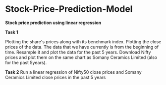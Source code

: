 # Stock-Price-Prediction-Model

**Stock price prediction using linear regression**

**Task 1**

Plotting the share's prices along with its benchmark index.
Plotting the close prices of the data.
The data that we have currently is from the beginning of time. Resample it and plot the data for the past 5 years.
Download Nifty prices and plot them on the same chart as Somany Ceramics Limited (also for the past 5years).

**Task 2**
Run a linear regression of Nifty50 close prices and Somany Ceramics Limited close prices in the past 5 years
